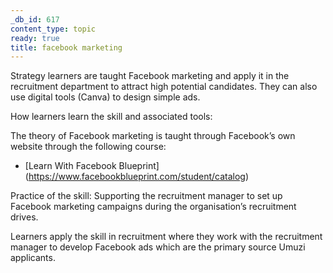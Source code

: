 ```yaml
---
_db_id: 617
content_type: topic
ready: true
title: facebook marketing
---
```


Strategy learners are taught Facebook marketing and apply it in the recruitment department to attract high potential candidates. They can also use digital tools (Canva) to design simple ads.

How learners learn the skill and associated tools:

The theory of Facebook marketing is taught through Facebook’s own website through the following course:

- [Learn With Facebook Blueprint] (https://www.facebookblueprint.com/student/catalog)

Practice of the skill: Supporting the recruitment manager to set up Facebook marketing campaigns during the organisation’s recruitment drives.

Learners apply the skill in recruitment where they work with the recruitment manager to develop Facebook ads which are the primary source Umuzi applicants.